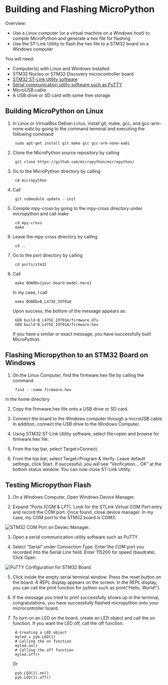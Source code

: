 
# Building and Flashing MicroPython

 Overview:

- Use a Linux computer (or a virtual machine on a Windows host) to compile MicroPython and generate a hex file for flashing
- Use the ST-Link Utility to flash the hex file to a STM32 board on a Windows computer

You will need:

- Computer(s) with Linux and Windows installed
- STM32 Nucleo or STM32 Discovery microcontroller board
- [STM32 ST-Link Utility software](https://www.st.com/content/st_com/en/products/development-tools/software-development-tools/stm32-software-development-tools/stm32-utilities/stsw-link009.html)
- [Serial communication utility software such as PuTTY](https://putty.org/)
- MicroUSB cable
- A USB drive or SD card with some free storage

## Building MicroPython on Linux

1. In Linux or VirtualBox Debian Linux, install git, make, gcc, and gcc-arm-none-eabi by going to the command terminal and executing the following command

		sudo apt-get install git make gcc gcc-arm-none-eabi

2. Clone the MicroPython source repository by calling

		git clone https://github.com/micropython/micropython/

3. Go to the MicroPython directory by calling

		cd micropython

4. Call

		git submodule update --init

6. Compile mpy-cross by going to the mpy-cross directory under micropython and call make

		cd mpy-cross
		make

7. Leave the mpy-cross directory by calling

		cd ..

8. Go to the port directory by calling

		cd ports/stm32

9. Call

		make BOARD={your-board-model-here}
	In my case, I call

		make BOARD=B_L475E_IOT01A

	Upon success, the bottom of the message appears as:

		GEN build-B_L475E_IOT01A/firmware.dfu
		GEN build-B_L475E_IOT01A/firmware.hex

  
	If you have a similar or exact message, you have successfully built MicroPython.

  

## Flashing Micropython to an STM32 Board on Windows

  

1. On the Linux Computer, find the firmware.hex file by calling the command

		find . -name firmware.hex 

in the home directory

2. Copy the firmware.hex file onto a USB drive or SD card.

3. Connect the board to the Windows computer through a microUSB cable. In addition, connect the USB drive to the Windows Computer.

4. Using STM32 ST-Link Utility software, select file>open and browse for firmware.hex file.

5. From the top bar, select Target>Connect.

6. From the top bar, select Target>Program & Verify. Leave default settings, click Start. If successful, you will see “Verification… OK” at the bottom status window. You can now close ST-Link Utility.

  

## Testing Micropython Flash

1. On a Windows Computer, Open Windows Device Manager.

2. Expand “Ports (COM & LPT). Look for the STLink Virtual COM Port entry and record the COM port. Once found, close device manager. In my case, my COM port to the STM32 board is COM3.

![STM32 COM Port on Deviec Manager.](https://lh3.googleusercontent.com/zMuWvsmk8PZ1kh2lc8s04SMKd4aKwScp8HWUv02gEPFtH66eVajKv7i0YTe-sJKFEsvANgqN47te "STM32 COM Port on Device Manager")

3. Open a serial communication utility software such as PuTTY.

4. Select “Serial” under Connection Type. Enter the COM port you recorded into the Serial Line field. Enter 115200 for speed (baudrate). Click Open.

![PuTTY Configuration for STM32 Board.](https://lh3.googleusercontent.com/rNBAGxMpglh9S_YgfcFAS5pPDw3CMrWAXjZ1Tb76lBhXtrdv9W6701I1iRQ44uDOtmo5SxeYJs1i)

5. Click inside the empty serial terminal window. Press the reset button on the board. A REPL display appears on the screen. In the REPL display, you can call the print function for python such as print(“Hello, World!”).

6. If the message you tried to print successfully shows up in the terminal, congratulations, you have successfully flashed micropython onto your microcontroller board.

7. To turn on an LED on the board, create an LED object and call the on function. If you want the LED off, call the off function.

		# Creating a LED object
		myled = pyb.LED(1)
		# Calling the on function
		myled.on()
		# Calling the off function
		myled.off()

   Or

	    pyb.LED(1).on()
	    pyb.LED(1).off()
